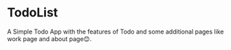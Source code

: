 # TodoList
A Simple Todo App with the features of Todo and some additional pages like work page and about page😊.
